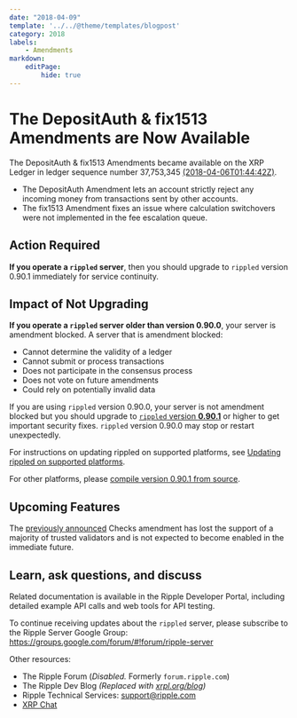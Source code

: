 ```yaml
---
date: "2018-04-09"
template: '../../@theme/templates/blogpost'
category: 2018
labels:
    - Amendments
markdown:
    editPage:
        hide: true
---
```

# The DepositAuth & fix1513 Amendments are Now Available

The DepositAuth & fix1513 Amendments became available on the XRP Ledger in ledger sequence number 37,753,345 [(2018-04-06T01:44:42Z)](https://xrpcharts.ripple.com/#/transactions/902C51270B918B40CD23A622E18D48B4ABB86F0FF4E84D72D9E1907BF3BD4B25).

* The DepositAuth Amendment lets an account strictly reject any incoming money from transactions sent by other accounts.
* The fix1513 Amendment fixes an issue where calculation switchovers were not implemented in the fee escalation queue.

## Action Required

**If you operate a `rippled` server**, then you should upgrade to `rippled` version 0.90.1 immediately for service continuity.

## Impact of Not Upgrading

**If you operate a `rippled` server older than version 0.90.0**, your server is amendment blocked. A server that is amendment blocked:

* Cannot determine the validity of a ledger
* Cannot submit or process transactions
* Does not participate in the consensus process
* Does not vote on future amendments
* Could rely on potentially invalid data

If you are using `rippled` version 0.90.0, your server is not amendment blocked but you should upgrade to [`rippled` version **0.90.1**](/blog/2018/rippled-0.90.1.md) or higher to get important security fixes. `rippled` version 0.90.0 may stop or restart unexpectedly.

For instructions on updating rippled on supported platforms, see [Updating rippled on supported platforms](/docs/infrastructure/installation/update-rippled-automatically-on-linux).

For other platforms, please [compile version 0.90.1 from source](https://github.com/XRPLF/rippled/tree/0.90.1/Builds).

## Upcoming Features

The [previously announced](/blog/2018/rippled-0.90.0.md) Checks amendment has lost the support of a majority of trusted validators and is not expected to become enabled in the immediate future.

## Learn, ask questions, and discuss

Related documentation is available in the Ripple Developer Portal, including detailed example API calls and web tools for API testing.

To continue receiving updates about the `rippled` server, please subscribe to the Ripple Server Google Group: <https://groups.google.com/forum/#!forum/ripple-server>

Other resources:

- The Ripple Forum (_Disabled._ Formerly `forum.ripple.com`)
- The Ripple Dev Blog _(Replaced with [xrpl.org/blog](https://xrpl.org/blog/))_
- Ripple Technical Services: <support@ripple.com>
- [XRP Chat](http://www.xrpchat.com/)
